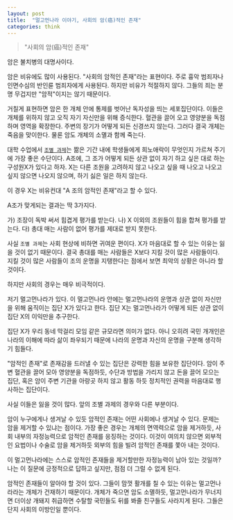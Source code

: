 ```yaml
---
layout: post
title:  "멀고먼나라 이야기, 사회의 암(癌)적인 존재"
categories: think
---
```



> "사회의 암(癌)적인 존재"

암은 불치병의 대명사이다. 

암은 비유에도 많이 사용된다. "사회의 암적인 존재"라는 표현이다. 주로 흉악 범죄자나 인면수심의 반인륜 범죄자에게 사용된다. 하지만 비유가 적절하지 않다. 그들의 죄는 분명 무겁지만 "암적"이지는 않기 때문이다. 

거칠게 표현하면 암은 한 개체 안에 통제를 벗어난 독자성을 띄는 세포집단이다. 이들은 개체를 위하지 않고 오직 자기 자신만을 위해 증식한다. 혈관을 끌어 오고 영양분을 독점하며 영역을 확장한다. 주변의 장기가 어떻게 되든 신경쓰지 않는다. 그러다 결국 개체는 죽음을 맞이한다. 물론 암도 개체의 소멸과 함께 죽는다. 

대학 수업에서 [`조별 과제`](http://www.ziksir.com/ziksir/view/1984)는 짦은 기간 내에 학생들에게 희노애락이 무엇인지 가르쳐 주기에 가장 좋은 수단이다. A조에, 그 조가 어떻게 되든 상관 없이 자기 하고 싶은 대로 하는 구성원X가 있다고 하자. X는 다른 조원을 고려하지 않고 나오고 싶을 때 나오고 나오고 싶지 않으면 나오지 않으며, 하기 싫은 일은 하지 않는다. 

이 경우 X는 비유컨대 "A 조의 암적인 존재"라고 할 수 있다. 

A조가 맞게되는 결과는 딱 3가지다. 

가) 조장이 독박 써서 힘겹게 평가를 받는다. 
나) X 이외의 조원들이 힘을 합쳐 평가를 받는다.
다) 총대 매는 사람이 없어 평가를 제대로 받지 못한다. 

사실 `조별 과제`는 사회 현상에 비하면 귀여운 편이다. X가 마음대로 할 수 있는 이유는 잃을 것이 없기 때문이다. 결국 총대를 매는 사람들은 X보다 지킬 것이 많은 사람들이다. 지킬 것이 많은 사람들이 조의 운명을 지탱한다는 점에서 보면 최악의 상황은 아니라 할 것이다. 

하지만 사회의 경우는 매우 비극적이다. 

저기 멀고먼나라가 있다. 이 멀고먼나라 안에는 멀고먼나라의 운명과 상관 없이 자신만을 위해 움직이는 집단 X가 있다고 한다.  집단 X는 멀고먼나라가 어떻게 되든 상관 없이 집단 X의 이익만을 추구한다. 

집단 X가 우리 동네 막걸리 모임 같은 규모라면 의미가 없다. 아니 오히려 국민 개개인은 나라의 이해에 따라 삶이 좌우되기 때문에 나라의 운명과 자신의 운명을 구분해 생각하기 힘들다. 

"암적인 존재"로 존재감을 드러낼 수 있는 집단은 강력한 힘을 보유한 집단이다. 암이 주변 혈관을 끌어 모아 영양분을 독점하듯, 수단과 방법을 가리지 않고 돈을 끌어 모으는 집단, 혹은 암이 주변 기관을 아랑곳 하지 않고 활동 하듯 정치적인 권력을 마음대로 행사하는 집단이다. 

사실 이들은 잃을 것이 많다. 앞의 조별 과제의 경우와 다른 부분이다. 

암이 누구에게나 생겨날 수 있듯 암적인 존재는 어떤 사회에나 생겨날 수 있다. 문제는 암을 제거할 수 있냐는 점이다. 가장 좋은 경우는 개체의 면역력으로 암을 제거하듯, 사회 내부의 자정능력으로 암적인 존재를 응징하는 것이다. 이것이 여의치 않으면 외부적인 요법이나 수술로 암을 제거하듯 외부의 힘을 빌려 암적인 존재를 쫓아 내는 것이다. 

이 멀고먼나라에는 스스로 암적인 존재들을 제거할만한 자정능력이 남아 있는 것일까? 나는 이 질문에 긍정적으로 답하고 싶지만, 점점 더 그럴 수 없게 된다. 

암적인 존재들이 알아야 할 것이 있다. 그들이 맘껏 활개를 칠 수 있는 이유는 멀고먼나라라는 개체가 건재하기 때문이다. 개체가 죽으면 암도 소멸하듯, 멀고먼나라가 무너지면 더이상 개돼지 취급하면 수탈할 국민들도 뒤를 봐줄 친구들도 사라지게 된다. 그들은 단지 사회의 이방인일 뿐이다. 

